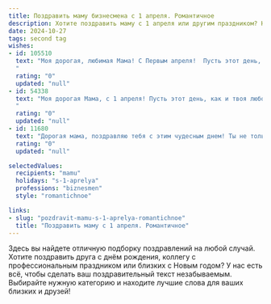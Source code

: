 ```yaml
---
title: Поздравить маму бизнесмена с 1 апреля. Романтичное
description: Хотите поздравить маму с 1 апреля или другим праздником? Наш ИИ создаст незабываемое поздравление, а вы обязательно выделитесь среди других.  
date: 2024-10-27
tags: second tag
wishes:
- id: 105510
  text: "Моя дорогая, любимая Мама! С Первым апреля!  Пусть этот день, полный шуток и веселья, станет лишь лёгким предвкушением  нашего совместного будущего, полного любви и нежности,  как тот самый  неизведанный, но такой желанный проект, который мы вместе, рука об руку, построим  в твоём успешном,  красивом и счастливом мире бизнесвумен. Ты – моя вдохновение, моя опора, моя самая  прекрасная  цель.  Целую тебя крепко-крепко!
  "
  rating: "0"
  updated: "null"
- id: 54338
  text: "Моя дорогая Мама, с 1 апреля! Пусть этот день, как и твоя любовь, будет полон шуток, ярких красок и сладких моментов.  Ты — мой бизнес-ангел, всегда помогаешь мне найти правильный путь. Спасибо за твою поддержку и веру в меня.
  "
  rating: "0"
  updated: "null"
- id: 11680
  text: "Дорогая мама, поздравляю тебя с этим чудесным днем! Ты не только мама, но и истинный бизнесмен, чья энергия и решимость вдохновляют каждого. Пусть каждый день приносит тебе радость и успех в твоих деловых начинаниях. Твоя любовь и поддержка – это самое ценное, что есть в моей жизни. С днем рождения, мама, желаю тебе всего самого лучшего и чтобы все твои мечты сбывались! Люблю тебя!"
  rating: "0"
  updated: "null"

selectedValues:
  recipients: "mamu"
  holidays: "s-1-aprelya"
  professions: "biznesmen"
  style: "romantichnoe"

links:
- slug: "pozdravit-mamu-s-1-aprelya-romantichnoe"
  title: "Поздравить маму с 1 апреля. Романтичное"
---
```


Здесь вы найдете отличную подборку поздравлений на любой случай.
Хотите поздравить друга с днём рождения, коллегу с профессиональным праздником или близких с Новым годом? У нас есть всё, чтобы сделать ваш поздравительный текст незабываемым. Выбирайте нужную категорию и находите лучшие слова для ваших близких и друзей!
